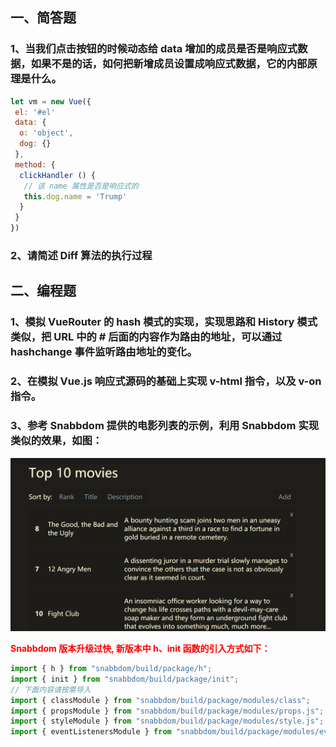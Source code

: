 ## 一、简答题

### 1、当我们点击按钮的时候动态给 data 增加的成员是否是响应式数据，如果不是的话，如何把新增成员设置成响应式数据，它的内部原理是什么。

```js
let vm = new Vue({
 el: '#el'
 data: {
  o: 'object',
  dog: {}
 },
 method: {
  clickHandler () {
   // 该 name 属性是否是响应式的
   this.dog.name = 'Trump'
  }
 }
})
```

### 2、请简述 Diff 算法的执行过程

## 二、编程题

### 1、模拟 VueRouter 的 hash 模式的实现，实现思路和 History 模式类似，把 URL 中的 # 后面的内容作为路由的地址，可以通过 hashchange 事件监听路由地址的变化。

### 2、在模拟 Vue.js 响应式源码的基础上实现 v-html 指令，以及 v-on 指令。

### 3、参考 Snabbdom 提供的电影列表的示例，利用 Snabbdom 实现类似的效果，如图：

<img src="images/Ciqc1F7zUZ-AWP5NAAN0Z_t_hDY449.png" alt="Ciqc1F7zUZ-AWP5NAAN0Z_t_hDY449" style="zoom:50%;" />

<b style="color:red">Snabbdom 版本升级过快, 新版本中 h、init 函数的引入方式如下：</b>

```js
import { h } from "snabbdom/build/package/h";
import { init } from "snabbdom/build/package/init";
// 下面内容请按需导入
import { classModule } from "snabbdom/build/package/modules/class";
import { propsModule } from "snabbdom/build/package/modules/props.js";
import { styleModule } from "snabbdom/build/package/modules/style.js";
import { eventListenersModule } from "snabbdom/build/package/modules/eventlisteners.js";
```
